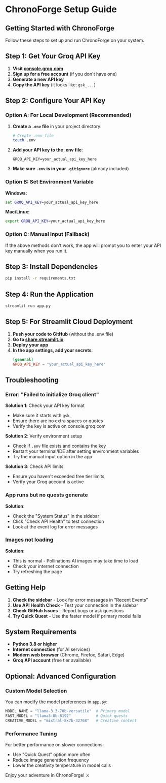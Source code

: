 # ChronoForge Setup Guide

## Getting Started with ChronoForge

Follow these steps to set up and run ChronoForge on your system.

## Step 1: Get Your Groq API Key

1. **Visit [console.groq.com](https://console.groq.com/keys)**
2. **Sign up for a free account** (if you don't have one)
3. **Generate a new API key**
4. **Copy the API key** (it looks like: `gsk_...`)

## Step 2: Configure Your API Key

### Option A: For Local Development (Recommended)

1. **Create a `.env` file** in your project directory:
   ```bash
   # Create .env file
   touch .env
   ```

2. **Add your API key to the .env file**:
   ```
   GROQ_API_KEY=your_actual_api_key_here
   ```

3. **Make sure `.env` is in your `.gitignore`** (already included)

### Option B: Set Environment Variable

**Windows:**
```cmd
set GROQ_API_KEY=your_actual_api_key_here
```

**Mac/Linux:**
```bash
export GROQ_API_KEY=your_actual_api_key_here
```

### Option C: Manual Input (Fallback)

If the above methods don't work, the app will prompt you to enter your API key manually when you run it.

## Step 3: Install Dependencies

```bash
pip install -r requirements.txt
```

## Step 4: Run the Application

```bash
streamlit run app.py
```

## Step 5: For Streamlit Cloud Deployment

1. **Push your code to GitHub** (without the .env file)
2. **Go to [share.streamlit.io](https://share.streamlit.io/)**
3. **Deploy your app**
4. **In the app settings, add your secrets**:
   ```toml
   [general]
   GROQ_API_KEY = "your_actual_api_key_here"
   ```

## Troubleshooting

### Error: "Failed to initialize Groq client"

**Solution 1**: Check your API key format
- Make sure it starts with `gsk_`
- Ensure there are no extra spaces or quotes
- Verify the key is active on console.groq.com

**Solution 2**: Verify environment setup
- Check if `.env` file exists and contains the key
- Restart your terminal/IDE after setting environment variables
- Try the manual input option in the app

**Solution 3**: Check API limits
- Ensure you haven't exceeded free tier limits
- Verify your Groq account is active

### App runs but no quests generate

**Solution**: 
- Check the "System Status" in the sidebar
- Click "Check API Health" to test connection
- Look at the event log for error messages

### Images not loading

**Solution**: 
- This is normal - Pollinations AI images may take time to load
- Check your internet connection
- Try refreshing the page

## Getting Help

1. **Check the sidebar** - Look for error messages in "Recent Events"
2. **Use API Health Check** - Test your connection in the sidebar
3. **Check GitHub Issues** - Report bugs or ask questions
4. **Try Quick Quest** - Use the faster model if primary model fails

## System Requirements

- **Python 3.8 or higher**
- **Internet connection** (for AI services)
- **Modern web browser** (Chrome, Firefox, Safari, Edge)
- **Groq API account** (free tier available)

## Optional: Advanced Configuration

### Custom Model Selection
You can modify the model preferences in `app.py`:
```python
MODEL_NAME = "llama-3.3-70b-versatile"  # Primary model
FAST_MODEL = "llama3-8b-8192"           # Quick quests
CREATIVE_MODEL = "mixtral-8x7b-32768"   # Creative content
```

### Performance Tuning
For better performance on slower connections:
- Use "Quick Quest" option more often
- Reduce image generation frequency
- Lower the creativity temperature in model calls

Enjoy your adventure in ChronoForge! ⚔️ 